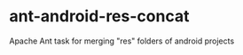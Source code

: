 ant-android-res-concat
======================

Apache Ant task for merging "res" folders of android projects
